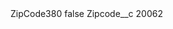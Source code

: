 <?xml version="1.0" encoding="UTF-8"?>
<CustomMetadata xmlns="http://soap.sforce.com/2006/04/metadata" xmlns:xsi="http://www.w3.org/2001/XMLSchema-instance" xmlns:xsd="http://www.w3.org/2001/XMLSchema">
    <label>ZipCode380</label>
    <protected>false</protected>
    <values>
        <field>Zipcode__c</field>
        <value xsi:type="xsd:string">20062</value>
    </values>
</CustomMetadata>
